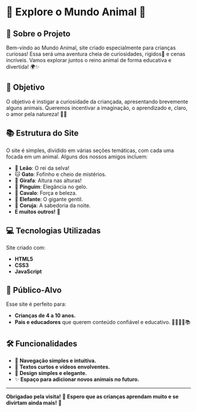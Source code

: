 # 🐾 Explore o Mundo Animal 🐾

## 🐒 Sobre o Projeto
Bem-vindo ao Mundo Animal, site criado especialmente para crianças curiosas! Essa será uma aventura cheia de curiosidades, rigidos🐯 e cenas incríveis. Vamos explorar juntos o reino animal de forma educativa e divertida! 🌍✨

## 🎯 Objetivo
O objetivo é instigar a curiosidade da criançada, apresentando brevemente alguns animais. Queremos incentivar a imaginação, o aprendizado e, claro, o amor pela natureza! 🌳💚

## 📚 Estrutura do Site
O site é simples, dividido em várias seções temáticas, com cada uma focada em um animal. Alguns dos nossos amigos incluem:

- 🦁 **Leão**: O rei da selva!  
- 🐱 **Gato**: Fofinho e cheio de mistérios.  
- 🦒 **Girafa**: Altura nas alturas!  
- 🐧 **Pinguim**: Elegância no gelo.  
- 🐴 **Cavalo**: Força e beleza.  
- 🐘 **Elefante**: O gigante gentil.  
- 🦉 **Coruja**: A sabedoria da noite.  
- **E muitos outros!** 🌟

## 💻 Tecnologias Utilizadas
Site criado com:
- **HTML5**
- **CSS3**
- **JavaScript**

## 👦 Público-Alvo
Esse site é perfeito para:
- **Crianças de 4 a 10 anos.**  
- **Pais e educadores** que querem conteúdo confiável e educativo. 👨‍👩‍👧‍👦📚

## 🛠️ Funcionalidades
- 🚀 **Navegação simples e intuitiva.**
- 🐾 **Textos curtos e vídeos envolventes.**
- 🎨 **Design simples e elegante.**
- ✨ **Espaço para adicionar novos animais no futuro.**

---
**Obrigadao pela visita!** 🐾 **Espero que as crianças aprendam muito e se divirtam ainda mais!** 🌈


